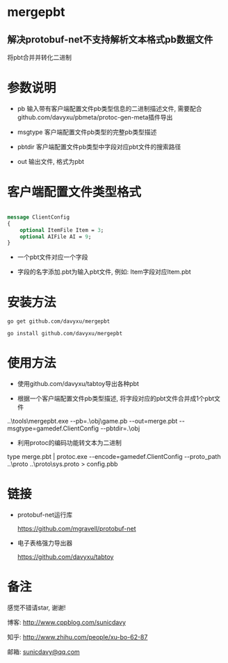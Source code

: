 # mergepbt


## 解决protobuf-net不支持解析文本格式pb数据文件

将pbt合并并转化二进制

# 参数说明

* pb 输入带有客户端配置文件pb类型信息的二进制描述文件, 需要配合github.com/davyxu/pbmeta/protoc-gen-meta插件导出

* msgtype 客户端配置文件pb类型的完整pb类型描述

* pbtdir 客户端配置文件pb类型中字段对应pbt文件的搜索路径

* out 输出文件, 格式为pbt

# 客户端配置文件类型格式

```protobuf

message ClientConfig
{
	optional ItemFile Item = 3;	
	optional AIFile AI = 9;
}


```
* 一个pbt文件对应一个字段

* 字段的名字添加.pbt为输入pbt文件, 例如: Item字段对应Item.pbt



# 安装方法

	go get github.com/davyxu/mergepbt
	
	go install github.com/davyxu/mergepbt

# 使用方法

* 使用github.com/davyxu/tabtoy导出各种pbt

* 根据一个客户端配置文件pb类型描述, 将字段对应的pbt文件合并成1个pbt文件

..\tools\mergepbt.exe --pb=.\obj\game.pb --out=merge.pbt --msgtype=gamedef.ClientConfig --pbtdir=.\obj

* 利用protoc的编码功能转文本为二进制

type merge.pbt | protoc.exe --encode=gamedef.ClientConfig --proto_path ..\proto ..\proto\sys.proto > config.pbb

# 链接

* protobuf-net运行库

	https://github.com/mgravell/protobuf-net
	
* 电子表格强力导出器

	https://github.com/davyxu/tabtoy


# 备注

感觉不错请star, 谢谢!

博客: http://www.cppblog.com/sunicdavy

知乎: http://www.zhihu.com/people/xu-bo-62-87

邮箱: sunicdavy@qq.com

